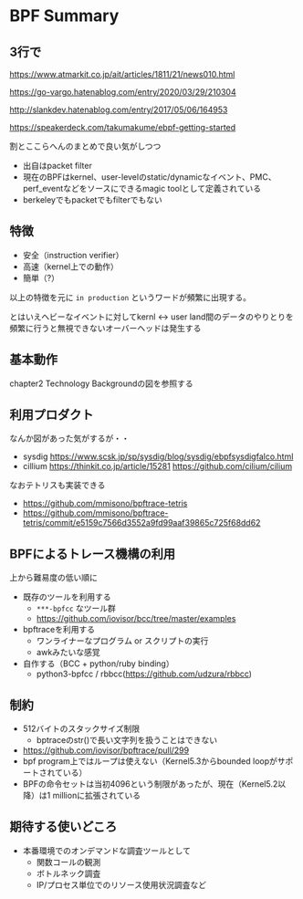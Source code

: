 # BPF Summary

## 3行で

https://www.atmarkit.co.jp/ait/articles/1811/21/news010.html

https://go-vargo.hatenablog.com/entry/2020/03/29/210304

http://slankdev.hatenablog.com/entry/2017/05/06/164953

https://speakerdeck.com/takumakume/ebpf-getting-started


割とここらへんのまとめで良い気がしつつ

 - 出自はpacket filter
 - 現在のBPFはkernel、user-levelのstatic/dynamicなイベント、PMC、perf_eventなどをソースにできるmagic toolとして定義されている
 - berkeleyでもpacketでもfilterでもない

## 特徴

 - 安全（instruction verifier）
 - 高速（kernel上での動作）
 - 簡単（?）

以上の特徴を元に `in production` というワードが頻繁に出現する。

とはいえヘビーなイベントに対してkernl <-> user land間のデータのやりとりを頻繁に行うと無視できないオーバーヘッドは発生する

## 基本動作

chapter2 Technology Backgroundの図を参照する

## 利用プロダクト

なんか図があった気がするが・・

 - sysdig https://www.scsk.jp/sp/sysdig/blog/sysdig/ebpfsysdigfalco.html
 - cillium https://thinkit.co.jp/article/15281 https://github.com/cilium/cilium

なおテトリスも実装できる
 - https://github.com/mmisono/bpftrace-tetris
 - https://github.com/mmisono/bpftrace-tetris/commit/e5159c7566d3552a9fd99aaf39865c725f68dd62

## BPFによるトレース機構の利用

上から難易度の低い順に

 - 既存のツールを利用する
   - `***-bpfcc` なツール群
   - https://github.com/iovisor/bcc/tree/master/examples
 - bpftraceを利用する
   - ワンライナーなプログラム or スクリプトの実行
   - awkみたいな感覚
 - 自作する（BCC + python/ruby binding）
   - python3-bpfcc / rbbcc(https://github.com/udzura/rbbcc)

## 制約

 - 512バイトのスタックサイズ制限
   - bptraceのstr()で長い文字列を扱うことはできない
 - https://github.com/iovisor/bpftrace/pull/299
 - bpf program上ではループは使えない（Kernel5.3からbounded loopがサポートされている）
 - BPFの命令セットは当初4096という制限があったが、現在（Kernel5.2以降）は1 millionに拡張されている

## 期待する使いどころ

 - 本番環境でのオンデマンドな調査ツールとして
   - 関数コールの観測
   - ボトルネック調査
   - IP/プロセス単位でのリソース使用状況調査など
